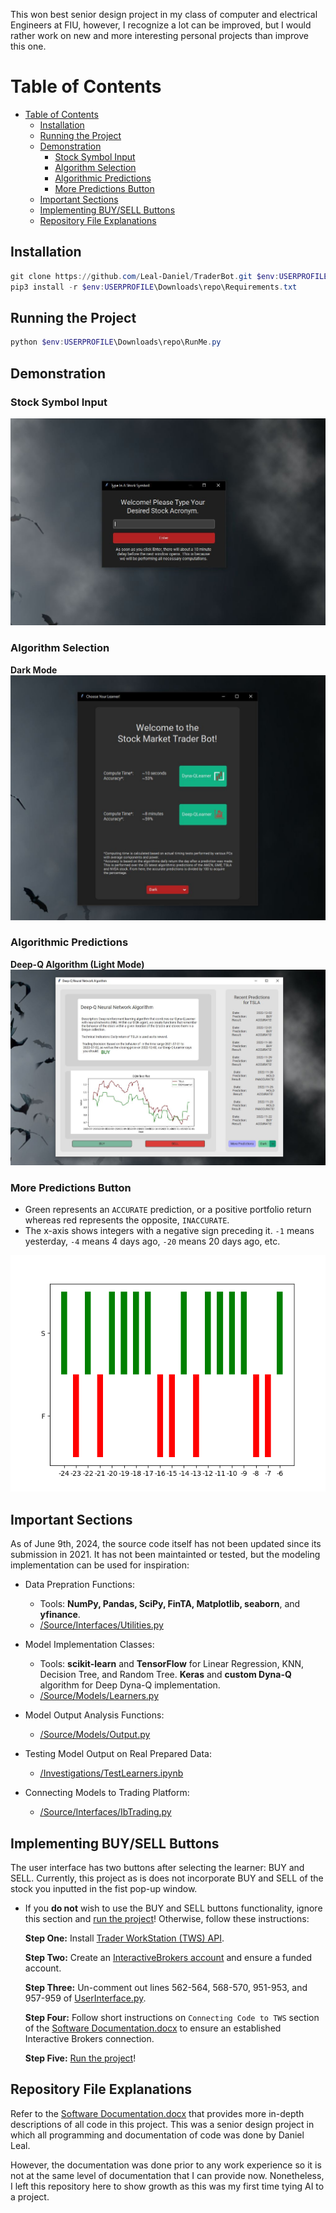  This won best senior design project in my class of computer and electrical Engineers at FIU, however, I recognize a lot can be improved, but I would rather work on new and more interesting personal projects than improve this one. 

# Table of Contents
- [Table of Contents](#table-of-contents)
  - [Installation](#installation)
  - [Running the Project](#running-the-project)
  - [Demonstration](#demonstration)
    - [Stock Symbol Input](#stock-symbol-input)
    - [Algorithm Selection](#algorithm-selection)
    - [Algorithmic Predictions](#algorithmic-predictions)
    - [More Predictions Button](#more-predictions-button)
  - [Important Sections](#important-sections)
  - [Implementing BUY/SELL Buttons](#implementing-buysell-buttons)
  - [Repository File Explanations](#repository-file-explanations)

## Installation
```powershell
git clone https://github.com/Leal-Daniel/TraderBot.git $env:USERPROFILE\Downloads\repo
pip3 install -r $env:USERPROFILE\Downloads\repo\Requirements.txt
```

## Running the Project
```powershell
python $env:USERPROFILE\Downloads\repo\RunMe.py
```

## Demonstration
### Stock Symbol Input
![](Images/FirstWindow.png)

### Algorithm Selection
**Dark Mode**
![](Images/DarkSecondWindow.png)

### Algorithmic Predictions
**Deep-Q Algorithm (Light Mode)**
![](Images/LightLastWindow.png)  

### More Predictions Button
- Green represents an `ACCURATE` prediction, or a positive portfolio return whereas red represents the opposite, `INACCURATE`.
- The x-axis shows integers with a negative sign preceding it. `-1` means yesterday, `-4` means 4 days ago, `-20` means 20 days ago, etc.

![](Images/TslaStlPredictionsPlot.png)

## Important Sections
As of June 9th, 2024, the source code itself has not been updated since its submission in 2021. It has not been maintainted or tested, but the modeling implementation can be used for inspiration: 
- Data Prepration Functions:
  - Tools: **NumPy, Pandas, SciPy, FinTA, Matplotlib, seaborn**, and **yfinance**.
  - [/Source/Interfaces/Utilities.py](/Source/Interfaces/Utilities.py)

- Model Implementation Classes: 
  - Tools: **scikit-learn** and **TensorFlow** for Linear Regression, KNN, Decision Tree, and Random Tree. **Keras** and **custom Dyna-Q** algorithm for Deep Dyna-Q implementation.
  - [/Source/Models/Learners.py](/Source/Models/Learners.py)

- Model Output Analysis Functions:
  - [/Source/Models/Output.py](/Source/Models/Output.py)
  
- Testing Model Output on Real Prepared Data:
  - [/Investigations/TestLearners.ipynb](/Investigations/TestLearners.ipynb)

- Connecting Models to Trading Platform:
  - [/Source/Interfaces/IbTrading.py](/Source/Interfaces/IbTrading.py)
  
## Implementing BUY/SELL Buttons
The user interface has two buttons after selecting the learner: BUY and SELL. Currently, this project as is does not incorporate BUY and SELL of the stock you inputted in the fist pop-up window.

 - If you **do not** wish to use the BUY and SELL buttons functionality, ignore this section and [run the project](#installation)! Otherwise, follow these instructions:
 
     **Step One:** Install [Trader WorkStation (TWS) API](https://www.interactivebrokers.com/en/trading/tws.php#tws-software).
     
     **Step Two:** Create an [InteractiveBrokers account](https://gdcdyn.interactivebrokers.com/Universal/Application) and ensure a funded account.

     **Step Three:** Un-comment out lines 562-564, 568-570, 951-953, and 957-959 of [UserInterface.py](Interfaces/UserInterface.py).

     **Step Four:** Follow short instructions on `Connecting Code to TWS` section of the [Software Documentation.docx](University/Software%20Documentation.docx) to ensure an established Interactive Brokers connection.

     **Step Five:** [Run the project](#running-the-project)!

## Repository File Explanations
Refer to the [Software Documentation.docx](University/Software%20Documentation.docx) that provides more in-depth descriptions of all code in this project. This was a senior design project in which all programming and documentation of code was done by Daniel Leal. 

However, the documentation was done prior to any work experience so it is not at the same level of documentation that I can provide now. Nonetheless, I left this repository here to show growth as this was my first time tying AI to a project.
